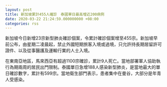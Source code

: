 ```yaml
---
layout: post
title: 新加坡累計455人確診　泰國單日最高增近200病例
date: 2020-03-22 21:24:59.000000000 +08:00
categories: rss
---
```


新加坡今日新增23宗新型肺炎確診個案，令累計確診個案增至455宗。新加坡早前公布，由星期二凌晨起，禁止外國短期旅客入境或過境，只允許持長期居留許可證件、以及從事醫護及運輸行業的人士入境。

在東南亞地區，馬來西亞有超過1100宗確診，累計9人死亡。當地部署軍人協助執行為期兩周的居民出門限制。泰國單日急增188人感染新型肺炎，是當地最大的單日確診數字，累計有599宗。當地衛生部門表示，患者集中在曼谷，大部分是年青人受感染。
